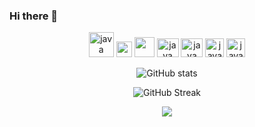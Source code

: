 ### Hi there 👋

<p align="center">

  

<p align="center">
      <img src="https://www.vectorlogo.zone/logos/java/java-icon.svg" alt="java" width="40" height="40"/>
      <img src="https://upload.wikimedia.org/wikipedia/commons/d/d5/Selenium_Logo.png" height="25"></a></code>
      <img src="https://upload.wikimedia.org/wikipedia/commons/9/95/Font_Awesome_5_brands_github.svg" height="32"></a></code>
      <img src="https://www.vectorlogo.zone/logos/git-scm/git-scm-icon.svg" alt="java" width="35" height="30"/>
      <img src="https://www.vectorlogo.zone/logos/atlassian_jira/atlassian_jira-icon.svg" alt="java" width="35" height="30"/>
      <img src="https://www.vectorlogo.zone/logos/w3_html5/w3_html5-icon.svg" alt="java" width="30" height="30"/>
      <img src="https://www.vectorlogo.zone/logos/w3_css/w3_css-icon.svg" alt="java" width="30" height="30"/>







<div align="center">





  ![GitHub stats](https://github-readme-stats.vercel.app/api?username=TheHatipoglu&show_icons=true&theme=radical)

  ![GitHub Streak](https://github-readme-streak-stats.herokuapp.com/?user=TheHatipoglu&theme=highcontrast)
  
  <img src="https://github-readme-stats.vercel.app/api/top-langs/?username=TheHatipoglu&layout=compact&langs_count-16&theme=dracula"/>




</div>
